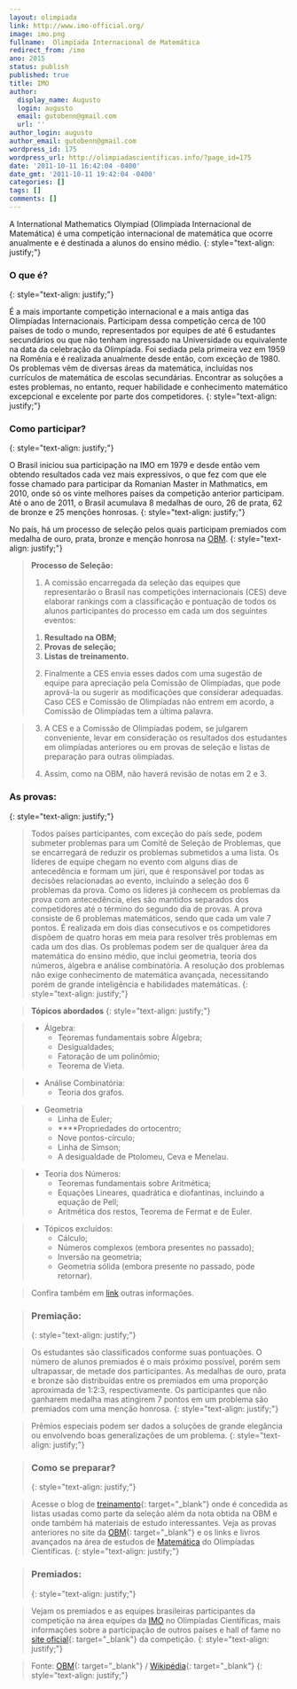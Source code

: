 ```yaml
---
layout: olimpiada 
link: http://www.imo-official.org/
image: imo.png 
fullname:  Olimpíada Internacional de Matemática
redirect_from: /imo 
ano: 2015
status: publish
published: true
title: IMO
author:
  display_name: Augusto
  login: augusto
  email: gutobenn@gmail.com
  url: ''
author_login: augusto
author_email: gutobenn@gmail.com
wordpress_id: 175
wordpress_url: http://olimpiadascientificas.info/?page_id=175
date: '2011-10-11 16:42:04 -0400'
date_gmt: '2011-10-11 19:42:04 -0400'
categories: []
tags: []
comments: []
---
```




A International Mathematics Olympiad (Olimpíada Internacional de Matemática) é uma competição internacional de matemática que ocorre anualmente e é destinada a alunos do ensino médio.
{: style="text-align: justify;"}



### O que é?
{: style="text-align: justify;"}



É a mais importante competição internacional e a mais antiga das Olimpíadas Internacionais. Participam dessa competição cerca de 100 países de todo o mundo, representados por equipes de até 6 estudantes secundários ou
que não tenham ingressado na Universidade ou equivalente na data da celebração da Olimpíada. Foi sediada pela primeira vez em 1959 na Romênia e é realizada anualmente desde então, com exceção de 1980. Os problemas vêm de
diversas áreas da matemática, incluídas nos currículos de matemática de escolas secundárias. Encontrar as soluções a estes problemas, no entanto, requer habilidade e conhecimento matemático excepcional e excelente por
parte dos competidores.
{: style="text-align: justify;"}



### Como participar?
{: style="text-align: justify;"}



O Brasil iniciou sua participação na IMO em 1979 e desde então vem obtendo resultados cada vez mais expressivos, o que fez com que ele fosse chamado para participar da Romanian Master in Mathmatics, em 2010, onde só os
vinte melhores países da competição anterior participam. Até o ano de 2011, o Brasil acumulava 8 medalhas de ouro, 26 de prata, 62 de bronze e 25 menções honrosas.
{: style="text-align: justify;"}



No país, há um processo de seleção pelos quais participam premiados com medalha de ouro, prata, bronze e menção honrosa na [OBM][2].
{: style="text-align: justify;"}



> **Processo de Seleção:**
> 
> 1) A comissão encarregada da seleção das equipes que representarão o Brasil nas competições internacionais (CES) deve elaborar rankings com a classificação e pontuação de todos os alunos participantes do processo em
> cada um dos seguintes eventos:
> 
> 1.  **Resultado na OBM;**
> 2.  **Provas de seleção;**
> 3.  **Listas de treinamento.**
>   
> 
> 2) Finalmente a CES envia esses dados com uma sugestão de equipe para apreciação pela Comissão de Olimpíadas, que pode aprová-la ou sugerir as modificações que considerar adequadas. Caso CES e Comissão de Olimpíadas
> não entrem em acordo, a Comissão de Olimpíadas tem a última palavra.


> 3) A CES e a Comissão de Olimpíadas podem, se julgarem conveniente, levar em consideração os resultados dos estudantes em olimpíadas anteriores ou em provas de seleção e listas de preparação para outras olimpíadas.
> 
> 4) Assim, como na OBM, não haverá revisão de notas em 2 e 3.</blockquote>
> 
> ### As provas:
> {: style="text-align: justify;"}
> 
> 


> Todos países participantes, com exceção do país sede, podem submeter problemas para um Comitê de Seleção de Problemas, que se encarregará de reduzir os problemas submetidos a uma lista. Os líderes de equipe chegam no
> evento com alguns dias de antecedência e formam um júri, que é responsável por todas as decisões relacionadas ao evento, incluindo a seleção dos 6 problemas da prova. Como os líderes já conhecem os problemas da prova
> com antecedência, eles são mantidos separados dos competidores até o término do segundo dia de provas. A prova consiste de 6 problemas matemáticos, sendo que cada um vale 7 pontos. É realizada em dois dias consecutivos
> e os competidores dispõem de quatro horas em meia para resolver três problemas em cada um dos dias. Os problemas podem ser de qualquer área da matemática do ensino médio, que inclui geometria, teoria dos números,
> álgebra e análise combinatória. A resolução dos problemas não exige conhecimento de matemática avançada, necessitando porém de grande inteligência e habilidades matemáticas.
> {: style="text-align: justify;"}
> 
> 


> **Tópicos abordados**
> {: style="text-align: justify;"}
> 
> 


> * <span style="text-align: justify;">Álgebra:</span>
>   * Teoremas fundamentais sobre Álgebra;
>   * Desigualdades;
>   * Fatoração de um polinômio;
>   * Teorema de Vieta.
>     
> 
> 
>   
> 
> 


> * Análise Combinatória:
>   * Teoria dos grafos.
>     
> 
> 
>   
> 
> 


> * Geometria
>   * Linha de Euler;
>   * ****Propriedades do ortocentro;
>   * Nove pontos-círculo;
>   * Linha de Simson;
>   * A desigualdade de Ptolomeu, Ceva e Menelau.
>     
> 
> 
>   
> 
> 


> * Teoria dos Números:
>   * Teoremas fundamentais sobre Aritmética;
>   * Equações Lineares, quadrática e diofantinas, incluindo a equação de Pell;
>   * Aritmética dos restos, Teorema de Fermat e de Euler.
>     
> 
> 
>   
> 
> 


> * Tópicos excluídos:
>   * Cálculo;
>   * Números complexos (embora presentes no passado);
>   * Inversão na geometria;
>   * Geometria sólida (embora presente no passado, pode retornar).
>     
> 
> 
>   
> 
> 


> Confira também em [link][3] outras informações.
> 


> ### Premiação:
> {: style="text-align: justify;"}
> 
> 


> Os estudantes são classificados conforme suas pontuações. O número de alunos premiados é o mais próximo possível, porém sem ultrapassar, de metade dos participantes. As medalhas de ouro, prata e bronze são distribuídas
> entre os premiados em uma proporção aproximada de 1:2:3, respectivamente. Os participantes que não ganharem medalha mas atingirem 7 pontos em um problema são premiados com uma menção honrosa.
> {: style="text-align: justify;"}
> 
> 


> Prêmios especiais podem ser dados a soluções de grande elegância ou envolvendo boas generalizações de um problema.
> {: style="text-align: justify;"}
> 
> 


> ### Como se preparar?
> {: style="text-align: justify;"}
> 
> 


> Acesse o blog de [treinamento][4]{: target="_blank"} onde é concedida as listas usadas como parte da seleção além da nota obtida na OBM e onde também há materiais de estudo interessantes. Veja as provas anteriores no
> site da [OBM][5]{: target="_blank"} e os links e livros avançados na área de estudos de [Matemática][6] do Olimpíadas Científicas.
> {: style="text-align: justify;"}
> 
> 


> ### Premiados:
> {: style="text-align: justify;"}
> 
> 


> Vejam os premiados e as equipes brasileiras participantes da competição na área equipes da [IMO][7] no Olimpíadas Científicas, mais informações sobre a participação de outros países e hall of fame no [site
> oficial][1]{: target="_blank"} da competição.
> {: style="text-align: justify;"}
> 
> 


> Fonte: [OBM][8]{: target="_blank"} / [Wikipédia][9]{: target="_blank"}
> {: style="text-align: justify;"}
> 
> 





[1]: http://www.imo-official.org/ "IMO"
[2]: http://www.olimpiadascientificas.com/olimpiadas/olimpiadas-de-matematica/obm/ "OBM"
[3]: http://olympiads.win.tue.nl/imo/index.html "IMO"
[4]: http://imoibero.blogspot.com.br/ "Seleção para a IMO e Iberoamericana"
[5]: http://www.obm.org.br/opencms/como_se_preparar/provas/provas_oim.html "Provas Anteriores"
[6]: http://www.olimpiadascientificas.com/estudo/matematica/ "Estudo de Matemática"
[7]: http://www.olimpiadascientificas.com/equipes-brasileiras/matematica/imo/ "Equipes IMO"
[8]: http://www.obm.org.br/opencms/ "OBM"
[9]: http://pt.wikipedia.org/wiki/Olimp%C3%ADada_Internacional_de_Matem%C3%A1tica "Wikipédia"
